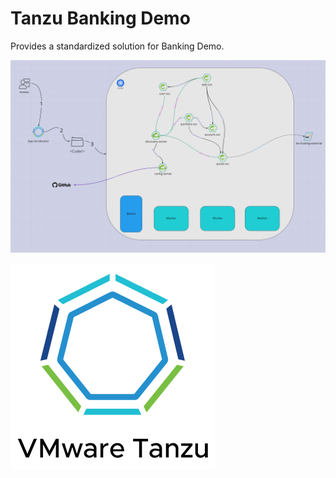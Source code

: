 # Tanzu Banking Demo

Provides a standardized solution for Banking Demo.

![alt text](bank-app-flow.png)









![alt text](logo.png)